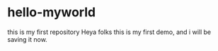 # hello-myworld
this is my first repository
Heya folks
this is my first demo, and i will be saving it now.
